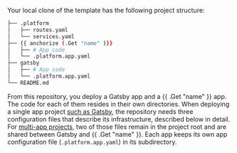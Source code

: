 Your local clone of the template has the following project structure:

```bash
├── .platform
│   ├── routes.yaml
│   └── services.yaml
├── {{ anchorize (.Get "name" )}}
│   ├── # App code
│   └── .platform.app.yaml
├── gatsby
│   ├── # App code
│   └── .platform.app.yaml
└── README.md
```

From this repository, you deploy a Gatsby app and a {{ .Get "name" }} app.
The code for each of them resides in their own directories.
When deploying a single app project [such as Gatsby](/guides/gatsby/deploy.html),
the repository needs three configuration files that describe its infrastructure, described below in detail.
For [multi-app projects](/create-apps/multi-app/_index.md),
two of those files remain in the project root and are shared between Gatsby and {{ .Get "name" }}.
Each app keeps its own app configuration file (`.platform.app.yaml`) in its subdirectory.
